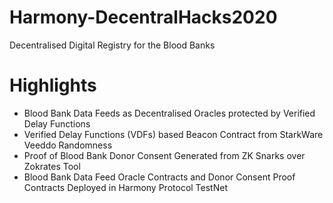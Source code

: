 # Harmony-DecentralHacks2020
Decentralised Digital Registry for the Blood Banks

# Highlights
* Blood Bank Data Feeds as Decentralised Oracles protected by Verified Delay Functions
* Verified Delay Functions (VDFs) based Beacon Contract from StarkWare Veeddo Randomness
* Proof of Blood Bank Donor Consent Generated from ZK Snarks over Zokrates Tool
* Blood Bank Data Feed Oracle Contracts and Donor Consent Proof Contracts Deployed in Harmony Protocol TestNet
